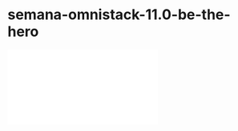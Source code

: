 # semana-omnistack-11.0-be-the-hero

<object data="http://yoursite.com/the.pdf" type="application/pdf" width="700px" height="700px">
  <embed src="certificate/certificado_semana_omnistack11.pdf">
  </embed>
</object>